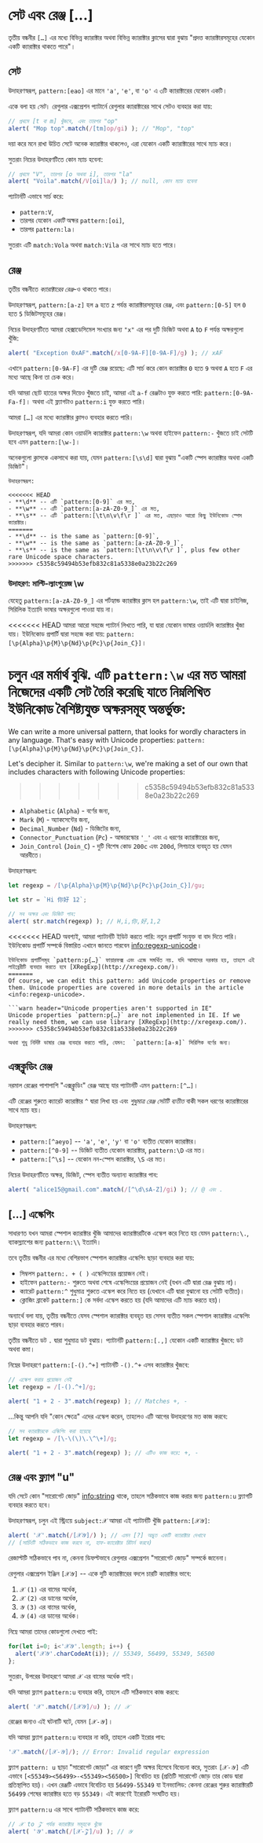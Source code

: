 # সেট এবং রেঞ্জ [...]

তৃতীয় বন্ধনীর `[…]` এর মধ্যে বিভিন্ন ক্যারাক্টার অথবা বিভিন্ন ক্যারাক্টার ক্লাসের দ্বারা বুঝায় "প্রদত্ত ক্যারাক্টারসমূহের যেকোন একটি ক্যারাক্টার থাকতে পারে"।

## সেট

উদাহরণস্বরূপ, `pattern:[eao]` এর মানে `'a'`, `'e'`, বা `'o'` এ ৩টি ক্যারাক্টারের যেকোন একটি।

একে বলা হয় *সেট*। রেগুলার এক্সপ্রেশন প্যাটার্নে রেগুলার ক্যারাক্টারের সাথে সেটও ব্যবহার করা যায়:

```js run
// প্রথমে [t বা m] খুঁজবে, এবং তারপর "op"
alert( "Mop top".match(/[tm]op/gi) ); // "Mop", "top"
```

দয়া করে মনে রাখা উচিত সেটে অনেক ক্যারাক্টার থাকলেও, এরা যেকোন একটি ক্যারাক্টারের সাথে ম্যাচ করে।

সুতরাং নিচের উদাহরণটিতে কোন ম্যাচ হবেনা:

```js run
// প্রথমে "V", তারপর [o অথবা i], তারপর "la"
alert( "Voila".match(/V[oi]la/) ); // null, কোন ম্যাচ হবেনা
```

প্যাটার্নটি এভাবে সার্চ করে:

- `pattern:V`,
- তারপর যেকোন *একটি* অক্ষর `pattern:[oi]`,
- তারপর `pattern:la`।

সুতরাং এটি `match:Vola` অথবা `match:Vila` এর সাথে ম্যাচ হতে পারে।

## রেঞ্জ

তৃতীয় বন্ধনীতে *ক্যারাক্টারের রেঞ্জ*-ও থাকতে পারে।

উদাহরণস্বরূপ, `pattern:[a-z]` হল `a` হতে `z` পর্যন্ত ক্যারাক্টারসমূহের রেঞ্জ, এবং `pattern:[0-5]` হল `0` হতে `5` ডিজিটসমূহের রেঞ্জ।

নিচের উদাহরণটিতে আমরা হেক্সাডেসিমেল সংখ্যার জন্য `"x"` এর পর দুটি ডিজিট অথবা `A` to `F` পর্যন্ত অক্ষরগুলো খুঁজি:

```js run
alert( "Exception 0xAF".match(/x[0-9A-F][0-9A-F]/g) ); // xAF
```

এখানে `pattern:[0-9A-F]` এর দুটি রেঞ্জ রয়েছে: এটি সার্চ করে কোন ক্যারাক্টার `0` হতে `9` অথবা `A` হতে `F` এর মধ্যে আছে কিনা তা চেক করে।

যদি আমরা ছোট হাতের অক্ষর দিয়েও খুঁজতে চাই, আমরা এই `a-f` রেঞ্জটাও যুক্ত করতে পারি: `pattern:[0-9A-Fa-f]`। অথবা এই ফ্ল্যাগটাও `pattern:i` যুক্ত করতে পারি।

আমরা `[…]` এর মধ্যে ক্যারাক্টার ক্লাসও ব্যবহার করতে পারি।

উদাহরণস্বরূপ, যদি আমরা কোন ওয়ার্ডলি ক্যারাক্টার `pattern:\w` অথবা হাইফেন `pattern:-` খুঁজতে চাই সেটটি হবে এমন `pattern:[\w-]`।

অনেকগুলো ক্লাসকে একসাথে করা যায়, যেমন `pattern:[\s\d]` দ্বারা বুঝায় "একটি স্পেস ক্যারাক্টার অথবা একটি ডিজিট"।

```smart header="ক্যারাক্টার ক্লাসগুলো নির্দিষ্ট ক্যারাক্টার সেটের শর্টহ্যান্ড"
উদাহরণস্বরূপ:

<<<<<<< HEAD
- **\d** -- এটি `pattern:[0-9]` এর মত,
- **\w** -- এটি `pattern:[a-zA-Z0-9_]` এর মত,
- **\s** -- এটি `pattern:[\t\n\v\f\r ]` এর মত, এছাড়াও আরো কিছু ইউনিকোড স্পেস ক্যারাক্টার।
=======
- **\d** -- is the same as `pattern:[0-9]`,
- **\w** -- is the same as `pattern:[a-zA-Z0-9_]`,
- **\s** -- is the same as `pattern:[\t\n\v\f\r ]`, plus few other rare Unicode space characters.
>>>>>>> c5358c59494b53efb832c81a5338e0a23b22c269
```

### উদাহরণ: মাল্টি-ল্যাংগুয়েজ \w

যেহেতু `pattern:[a-zA-Z0-9_]` এর শর্টহ্যান্ড ক্যারাক্টার ক্লাস হল `pattern:\w`, তাই এটি দ্বারা চাইনিজ, সিরিলিক ইত্যাদি ভাষার অক্ষরগুলো পাওয়া যায় না।

<<<<<<< HEAD
আমরা আরো সহজে প্যাটার্ন লিখতে পারি, যা দ্বারা যেকোন ভাষার ওয়ার্ডলি ক্যারাক্টার খুঁজা যায়। ইউনিকোড প্রপার্টি দ্বারা সহজে করা যায়: `pattern:[\p{Alpha}\p{M}\p{Nd}\p{Pc}\p{Join_C}]`।

চলুন এর মর্মার্থ বুঝি. এটি `pattern:\w` এর মত আমরা নিজেদের একটি সেট তৈরি করেছি যাতে নিম্নলিখিত ইউনিকোড বৈশিষ্ট্যযুক্ত অক্ষরসমূহ অন্তর্ভুক্ত:
=======
We can write a more universal pattern, that looks for wordly characters in any language. That's easy with Unicode properties: `pattern:[\p{Alpha}\p{M}\p{Nd}\p{Pc}\p{Join_C}]`.

Let's decipher it. Similar to `pattern:\w`, we're making a set of our own that includes characters with following Unicode properties:
>>>>>>> c5358c59494b53efb832c81a5338e0a23b22c269

- `Alphabetic` (`Alpha`) - বর্ণের জন্য,
- `Mark` (`M`) - অ্যাকসেন্টের জন্য,
- `Decimal_Number` (`Nd`) - ডিজিটের জন্য,
- `Connector_Punctuation` (`Pc`) - আন্ডারস্কোর `'_'` এবং এ ধরণের ক্যারাক্টারের জন্য,
- `Join_Control` (`Join_C`) - দুটি বিশেষ কোড `200c` এবং `200d`, লিগচারে ব্যবহৃত হয় যেমন আরবীতে।

উদাহরণস্বরূপ:

```js run
let regexp = /[\p{Alpha}\p{M}\p{Nd}\p{Pc}\p{Join_C}]/gu;

let str = `Hi 你好 12`;

// সব অক্ষর এবং ডিজিট পাব:
alert( str.match(regexp) ); // H,i,你,好,1,2
```

<<<<<<< HEAD
অবশ্যই, আমরা প্যাটার্নটি ইডিট করতে পারি: নতুন প্রপার্টি সংযুক্ত বা বাদ দিতে পারি। ইউনিকোড প্রপার্টি সম্পর্কে বিস্তারিত এখানে জানতে পারবেন <info:regexp-unicode>।

```warn header="ইউনিকোড প্রপার্টি ফায়ারফক্স এবং এজে সমর্থিত নয়"
ইউনিকোড প্রপার্টিসমূহ `pattern:p{…}` ফায়ারফক্স এবং এজে সমর্থিত নয়. যদি আমাদের দরকার হয়, তাহলে এই লাইব্রেরীটি ব্যবহার করতে হবে [XRegExp](http://xregexp.com/)।
=======
Of course, we can edit this pattern: add Unicode properties or remove them. Unicode properties are covered in more details in the article <info:regexp-unicode>.

```warn header="Unicode properties aren't supported in IE"
Unicode properties `pattern:p{…}` are not implemented in IE. If we really need them, we can use library [XRegExp](http://xregexp.com/).
>>>>>>> c5358c59494b53efb832c81a5338e0a23b22c269

অথবা শুধু নির্দিষ্ট ভাষার রেঞ্জ ব্যবহার করতে পারি, যেমন:  `pattern:[а-я]` সিরিলিক বর্ণের জন্য।
```

## এক্সক্লুডিং রেঞ্জ

নরমাল রেঞ্জের পাশাপাশি "এক্সক্লুডিং" রেঞ্জ আছে যার প্যাটার্নটি এমন `pattern:[^…]`।

এটি রেঞ্জের শুরুতে ক্যারেট ক্যারাক্টার `^` দ্বারা লিখা হয় এবং *শুধুমাত্র রেঞ্জ সেটটি ব্যতীত* বাকী সকল ধরণের ক্যারাক্টারের সাথে ম্যাচ হয়।

উদাহরণস্বরূপ:

- `pattern:[^aeyo]` -- `'a'`, `'e'`, `'y'` বা `'o'` ব্যতীত যেকোন ক্যারাক্টার।
- `pattern:[^0-9]` -- ডিজিট ব্যতীত যেকোন ক্যারাক্টার,  `pattern:\D` এর মত।
- `pattern:[^\s]` -- যেকোন নন-স্পেস ক্যারাক্টার, `\S` এর মত।

নিচের উদাহরণটিতে অক্ষর, ডিজিট, স্পেস ব্যতীত অন্যান্য ক্যারাক্টার পাব:

```js run
alert( "alice15@gmail.com".match(/[^\d\sA-Z]/gi) ); // @ এবং .
```

## […] এস্কেপিং

সাধারণত যখন আমরা স্পেশাল ক্যারাক্টার খুঁজি আমাদের ক্যারাক্টারটিকে এস্কেপ করে নিতে হয় যেমন `pattern:\.`, ব্যাকস্ল্যাশের জন্য `pattern:\\` ইত্যাদি।

তবে তৃতীয় বন্ধনীর এর মধ্যে বেশিরভাগ স্পেশাল ক্যারাক্টার এস্কেপিং ছাড়া ব্যবহার করা যায়:

- সিম্বলস `pattern:. + ( )` এস্কেপিংয়ের প্রয়োজন নেই।
- হাইফেন `pattern:-` শুরুতে অথবা শেষে এস্কেপিংয়ের প্রয়োজন নেই (যখন এটি দ্বারা রেঞ্জ বুঝায় না)।
- ক্যারেট `pattern:^` শুধুমাত্র শুরুতে এস্কেপ করে নিতে হয় (যেখানে এটি দ্বারা বুঝানো হয় সেটটি ব্যতীত)।
- ক্লোজিং ব্রাকেট `pattern:]` কে সর্বদা এস্কেপ করতে হয় (যদি আমাদের এটি ম্যাচ করতে হয়)।

অন্যার্থে বলা যায়, তৃতীয় বন্ধনীতে যেসব স্পেশাল ক্যারাক্টার ব্যবহৃত হয় সেসব ব্যতীত সকল স্পেশাল ক্যারাক্টার এস্কেপিং ছাড়া ব্যবহার করতে পারব।

তৃতীয় বন্ধনীতে ডট `.` দ্বারা শুধুমাত্র ডট বুঝায়। প্যাটার্নটি `pattern:[.,]` যেকোন একটি ক্যারাক্টার খুঁজবে: ডট অথবা কমা।

নিম্নের উদাহরণে `pattern:[-().^+]` প্যাটার্নটি `-().^+` এসব ক্যারাক্টার খুঁজবে:

```js run
// এস্কেপ করার প্রয়োজন নেই
let regexp = /[-().^+]/g;

alert( "1 + 2 - 3".match(regexp) ); // Matches +, -
```

...কিন্তু আপনি যদি "কোন ক্ষেত্রে" এদের এস্কেপ করেন, তাহলেও এটি আগের উদাহরণের মত কাজ করবে:

```js run
// সব ক্যারাক্টারকে এস্কিপিং করা হয়েছে
let regexp = /[\-\(\)\.\^\+]/g;

alert( "1 + 2 - 3".match(regexp) ); // এটিও কাজ করে: +, -
```

## রেঞ্জ এবং ফ্ল্যাগ "u"

যদি সেটে কোন "সারোগেট জোড়" <info:string> থাকে, তাহলে সঠিকভাবে কাজ করার জন্য `pattern:u` ফ্ল্যাগটি ব্যবহার করতে হবে।

উদাহরণস্বরূপ, চলুন এই স্ট্রিংয়ে `subject:𝒳` আমরা এই প্যাটার্নটি খুঁজি `pattern:[𝒳𝒴]`:

```js run
alert( '𝒳'.match(/[𝒳𝒴]/) ); // এমন [?] অদ্ভুত একটি ক্যারাক্টার দেখাবে
// (সার্চিংটি সঠিকভাবে কাজ করবে না, হাফ-ক্যারেক্টার রিটার্ন করবে)
```

রেজাল্টটি সঠিকভাবে পাব না, কেননা ডিফল্টভাবে রেগুলার এক্সপ্রেশন "সারোগেট জোড়" সম্পর্কে জানেনা।

রেগুলার এক্সপ্রেশন ইঞ্জিন `[𝒳𝒴]` -- একে দুটি ক্যারাক্টারের বদলে চারটি ক্যারাক্টার ভাবে:
1. `𝒳` `(1)` এর বামের অর্ধেক,
2. `𝒳` `(2)` এর ডানের অর্ধেক,
3. `𝒴` `(3)` এর বামের অর্ধেক,
4. `𝒴` `(4)` এর ডানের অর্ধেক।

নিম্নে আমরা তাদের কোডগুলো দেখতে পাই:

```js run
for(let i=0; i<'𝒳𝒴'.length; i++) {
  alert('𝒳𝒴'.charCodeAt(i)); // 55349, 56499, 55349, 56500
};
```

সুতরাং, উপরের উদাহরণে আমরা `𝒳` এর বামের অর্ধেক পাই।

যদি আমরা ফ্ল্যাগ `pattern:u` ব্যবহার করি, তাহলে এটি সঠিকভাবে কাজ করবে:

```js run
alert( '𝒳'.match(/[𝒳𝒴]/u) ); // 𝒳
```

রেঞ্জের জন্যও এই ঘটনাটি ঘটে, যেমন `[𝒳-𝒴]`।

যদি আমরা ফ্ল্যাগ `pattern:u` ব্যবহার না করি, তাহলে একটি ইরোর পাব:

```js run
'𝒳'.match(/[𝒳-𝒴]/); // Error: Invalid regular expression
```

ফ্ল্যাগ `pattern: u` ছাড়া "সারোগেট জোড়া" এর কারণে দুটি অক্ষর হিসেবে বিবেচনা করে, সুতরাং `[𝒳-𝒴]` এটি এভাবে `[<55349><56499>-<55349><56500>]` বিবেচিত হয় (প্রতিটি সারোগেট জোড় তার কোড দ্বারা প্রতিস্থাপিত হয়)। এখন রেঞ্জটি এভাবে বিবেচিত হয় `56499-55349` যা ইনভ্যালিড: কেননা রেঞ্জের শুরুর ক্যারাক্টারটি `56499` শেষের ক্যারাক্টার হতে বড় `55349`। এই কারণেই ইরোরটি সংঘটিত হয়।

ফ্ল্যাগ `pattern:u` এর সাথে প্যাটার্নটি সঠিকভাবে কাজ করে:

```js run
// 𝒳 to 𝒵 পর্যন্ত ক্যারাক্টার সমূহকে খুঁজে
alert( '𝒴'.match(/[𝒳-𝒵]/u) ); // 𝒴
```
